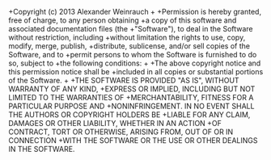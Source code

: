+Copyright (c) 2013 Alexander Weinrauch
+
+Permission is hereby granted, free of charge, to any person obtaining
+a copy of this software and associated documentation files (the
+"Software"), to deal in the Software without restriction, including
+without limitation the rights to use, copy, modify, merge, publish,
+distribute, sublicense, and/or sell copies of the Software, and to
+permit persons to whom the Software is furnished to do so, subject to
+the following conditions:
+
+The above copyright notice and this permission notice shall be
+included in all copies or substantial portions of the Software.
+
+THE SOFTWARE IS PROVIDED "AS IS", WITHOUT WARRANTY OF ANY KIND,
+EXPRESS OR IMPLIED, INCLUDING BUT NOT LIMITED TO THE WARRANTIES OF
+MERCHANTABILITY, FITNESS FOR A PARTICULAR PURPOSE AND
+NONINFRINGEMENT. IN NO EVENT SHALL THE AUTHORS OR COPYRIGHT HOLDERS BE
+LIABLE FOR ANY CLAIM, DAMAGES OR OTHER LIABILITY, WHETHER IN AN ACTION
+OF CONTRACT, TORT OR OTHERWISE, ARISING FROM, OUT OF OR IN CONNECTION
+WITH THE SOFTWARE OR THE USE OR OTHER DEALINGS IN THE SOFTWARE.